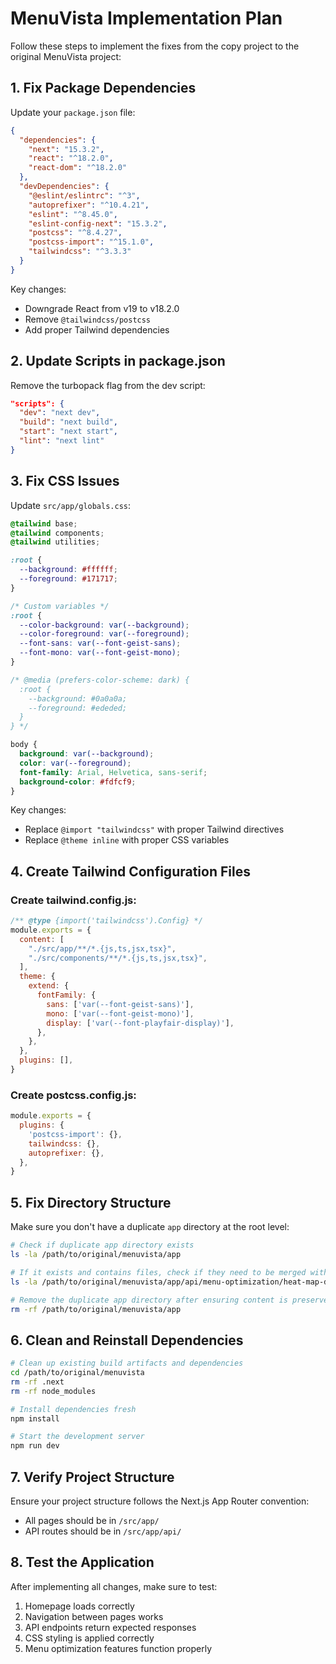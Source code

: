 # MenuVista Implementation Plan

Follow these steps to implement the fixes from the copy project to the original MenuVista project:

## 1. Fix Package Dependencies

Update your `package.json` file:

```json
{
  "dependencies": {
    "next": "15.3.2",
    "react": "^18.2.0",
    "react-dom": "^18.2.0"
  },
  "devDependencies": {
    "@eslint/eslintrc": "^3",
    "autoprefixer": "^10.4.21",
    "eslint": "^8.45.0",
    "eslint-config-next": "15.3.2",
    "postcss": "^8.4.27",
    "postcss-import": "^15.1.0",
    "tailwindcss": "^3.3.3"
  }
}
```

Key changes:
- Downgrade React from v19 to v18.2.0
- Remove `@tailwindcss/postcss`
- Add proper Tailwind dependencies

## 2. Update Scripts in package.json

Remove the turbopack flag from the dev script:

```json
"scripts": {
  "dev": "next dev",
  "build": "next build",
  "start": "next start",
  "lint": "next lint"
}
```

## 3. Fix CSS Issues

Update `src/app/globals.css`:

```css
@tailwind base;
@tailwind components;
@tailwind utilities;

:root {
  --background: #ffffff;
  --foreground: #171717;
}

/* Custom variables */
:root {
  --color-background: var(--background);
  --color-foreground: var(--foreground);
  --font-sans: var(--font-geist-sans);
  --font-mono: var(--font-geist-mono);
}

/* @media (prefers-color-scheme: dark) {
  :root {
    --background: #0a0a0a;
    --foreground: #ededed;
  }
} */

body {
  background: var(--background);
  color: var(--foreground);
  font-family: Arial, Helvetica, sans-serif;
  background-color: #fdfcf9;
}
```

Key changes:
- Replace `@import "tailwindcss"` with proper Tailwind directives
- Replace `@theme inline` with proper CSS variables

## 4. Create Tailwind Configuration Files

### Create tailwind.config.js:

```js
/** @type {import('tailwindcss').Config} */
module.exports = {
  content: [
    "./src/app/**/*.{js,ts,jsx,tsx}",
    "./src/components/**/*.{js,ts,jsx,tsx}",
  ],
  theme: {
    extend: {
      fontFamily: {
        sans: ['var(--font-geist-sans)'],
        mono: ['var(--font-geist-mono)'],
        display: ['var(--font-playfair-display)'],
      },
    },
  },
  plugins: [],
}
```

### Create postcss.config.js:

```js
module.exports = {
  plugins: {
    'postcss-import': {},
    tailwindcss: {},
    autoprefixer: {},
  },
}
```

## 5. Fix Directory Structure

Make sure you don't have a duplicate `app` directory at the root level:

```bash
# Check if duplicate app directory exists
ls -la /path/to/original/menuvista/app

# If it exists and contains files, check if they need to be merged with src/app
ls -la /path/to/original/menuvista/app/api/menu-optimization/heat-map-data/route.js

# Remove the duplicate app directory after ensuring content is preserved
rm -rf /path/to/original/menuvista/app
```

## 6. Clean and Reinstall Dependencies

```bash
# Clean up existing build artifacts and dependencies
cd /path/to/original/menuvista
rm -rf .next
rm -rf node_modules

# Install dependencies fresh
npm install

# Start the development server
npm run dev
```

## 7. Verify Project Structure

Ensure your project structure follows the Next.js App Router convention:
- All pages should be in `/src/app/`
- API routes should be in `/src/app/api/`

## 8. Test the Application

After implementing all changes, make sure to test:
1. Homepage loads correctly
2. Navigation between pages works
3. API endpoints return expected responses
4. CSS styling is applied correctly
5. Menu optimization features function properly